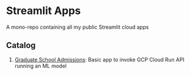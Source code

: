 # Streamlit Apps
A mono-repo containing all my public Streamlit cloud apps

## Catalog
1. [Graduate School Admissions](01_graduate_school_admissions/): Basic app to invoke GCP Cloud Run API running an ML model
